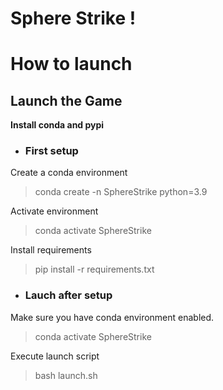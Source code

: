 # Sphere Strike !

# How to launch
## Launch the Game
**Install conda and pypi**  
- ### First setup
Create a conda environment  
> conda create -n SphereStrike python=3.9

Activate environment
> conda activate SphereStrike  

Install requirements  
> pip install -r requirements.txt

- ### Lauch after setup
Make sure you have conda environment enabled.  
> conda activate SphereStrike  

Execute launch script  
> bash launch.sh